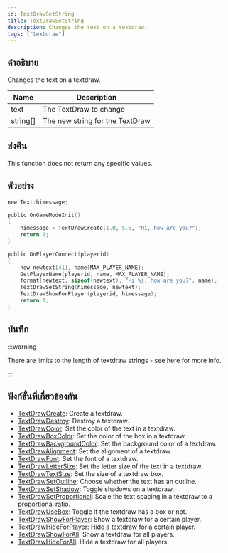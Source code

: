 ```yaml
---
id: TextDrawSetString
title: TextDrawSetString
description: Changes the text on a textdraw.
tags: ["textdraw"]
---
```


## คำอธิบาย

Changes the text on a textdraw.

| Name     | Description                     |
| -------- | ------------------------------- |
| text     | The TextDraw to change          |
| string[] | The new string for the TextDraw |

## ส่งคืน

This function does not return any specific values.

## ตัวอย่าง

```c
new Text:himessage;

public OnGameModeInit()
{
    himessage = TextDrawCreate(1.0, 5.6, "Hi, how are you?");
    return 1;
}

public OnPlayerConnect(playerid)
{
    new newtext[41], name[MAX_PLAYER_NAME];
    GetPlayerName(playerid, name, MAX_PLAYER_NAME);
    format(newtext, sizeof(newtext), "Hi %s, how are you?", name);
    TextDrawSetString(himessage, newtext);
    TextDrawShowForPlayer(playerid, himessage);
    return 1;
}
```

## บันทึก

:::warning

There are limits to the length of textdraw strings - see here for more info.

:::

## ฟังก์ชั่นที่เกี่ยวข้องกัน

- [TextDrawCreate](../functions/TextDrawCreate.md): Create a textdraw.
- [TextDrawDestroy](../functions/TextDrawDestroy.md): Destroy a textdraw.
- [TextDrawColor](../functions/TextDrawColor.md): Set the color of the text in a textdraw.
- [TextDrawBoxColor](../functions/TextDrawBoxColor.md): Set the color of the box in a textdraw.
- [TextDrawBackgroundColor](../functions/TextDrawBackgroundColor.md): Set the background color of a textdraw.
- [TextDrawAlignment](../functions/TextDrawAlignment.md): Set the alignment of a textdraw.
- [TextDrawFont](../functions/TextDrawFont.md): Set the font of a textdraw.
- [TextDrawLetterSize](../functions/TextDrawLetterSize.md): Set the letter size of the text in a textdraw.
- [TextDrawTextSize](../functions/TextDrawTextSize.md): Set the size of a textdraw box.
- [TextDrawSetOutline](../functions/TextDrawSetOutline.md): Choose whether the text has an outline.
- [TextDrawSetShadow](../functions/TextDrawSetShadow.md): Toggle shadows on a textdraw.
- [TextDrawSetProportional](../functions/TextDrawSetProportional.md): Scale the text spacing in a textdraw to a proportional ratio.
- [TextDrawUseBox](../functions/TextDrawUseBox.md): Toggle if the textdraw has a box or not.
- [TextDrawShowForPlayer](../functions/TextDrawShowForPlayer.md): Show a textdraw for a certain player.
- [TextDrawHideForPlayer](../functions/TextDrawHideForPlayer.md): Hide a textdraw for a certain player.
- [TextDrawShowForAll](../functions/TextDrawShowForAll.md): Show a textdraw for all players.
- [TextDrawHideForAll](../functions/TextDrawHideForAll.md): Hide a textdraw for all players.
